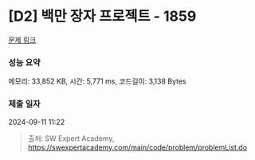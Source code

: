 # [D2] 백만 장자 프로젝트 - 1859 

[문제 링크](https://swexpertacademy.com/main/code/problem/problemDetail.do?contestProbId=AV5LrsUaDxcDFAXc) 

### 성능 요약

메모리: 33,852 KB, 시간: 5,771 ms, 코드길이: 3,138 Bytes

### 제출 일자

2024-09-11 11:22



> 출처: SW Expert Academy, https://swexpertacademy.com/main/code/problem/problemList.do